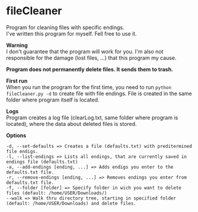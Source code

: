 # fileCleaner
Program for cleaning files with specific endings.<br>
I've written this program for myself. Fell free to use it. <br>

<b>Warning</b><br>
I don't guarantee that the program will work for you. I'm also not responsible for the damage (lost files, ...) that this program my cause.

<b>Program does not permanently delete files. It sends them to trash.</b>

<b>First run</b><br>
  When you run the program for the first time, you need to run `python fileCleaner.py -d` to create file with file endings. File is created in the same folder where program itself is located.
  
<b>Logs</b><br>
Program creates a log file (clearLog.txt, same folder where program is located), where the data about deleted files is stored.
 
<b>Options</b>

`-d, --set-defaults => Creates a file (defaults.txt) with preditermined file endigs.`<br>
`-l, --list-endings => Lists all endings, that are currently saved in endings file (defaults.txt)`<br>
`-a, --add-endings [ending, ...] => Adds endigs you enter to the defaults.txt file.`<br> 
`-r, --remove-endings [ending, ...] => Removes endings you enter from defaults.txt file.`<br>
`-f, --folder [folder] => Specify folder in wich you want to delete files (default: /home/USER/Downloads/)`<br>
`--walk => Walk thru directory tree, starting in specified folder (default: /home/USER/Downloads) and delete files.`
